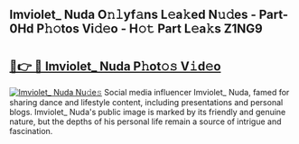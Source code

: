 ## Imviolet_ Nuda O𝚗𝚕yf𝚊ns L𝚎a𝚔ed N𝚞𝚍es - Part-0Hd P𝚑𝚘tos Vi𝚍𝚎o - H𝚘𝚝 Part L𝚎a𝚔s Z1NG9

# <h2><a href="http://kff0htx.oniu.top/?m=Imviolet_+Nuda">🔗👉 🔴 Imviolet_ Nuda P𝚑ot𝚘𝚜 V𝚒d𝚎o</a></h2>

[![Imviolet_ Nuda Nu𝚍e𝚜](https://i.imgur.com/0qMVB7G.gif)](http://kff0htx.oniu.top/?m=Imviolet_+Nuda)
Social media influencer Imviolet_ Nuda, famed for sharing dance and lifestyle content, including presentations and personal blogs. Imviolet_ Nuda's public image is marked by its friendly and genuine nature, but the depths of his personal life remain a source of intrigue and fascination.  
